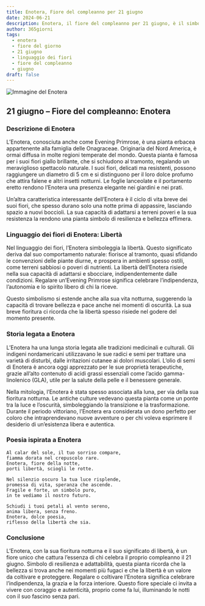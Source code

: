 ```yaml
---
title: Enotera, Fiore del compleanno per 21 giugno
date: 2024-06-21
description: Enotera, il fiore del compleanno per 21 giugno, è il simbolo di Libertà. Scopri il suo significato unico, le storie affascinanti e la poesia che celebra la sua bellezza.
author: 365giorni
tags:
  - enotera
  - fiore del giorno
  - 21 giugno
  - linguaggio dei fiori
  - fiore del compleanno
  - giugno
draft: false
---
```


![Immagine del Enotera](https://cdn.pixabay.com/photo/2016/06/15/10/58/evening-primrose-1458681_960_720.jpg)

## 21 giugno – Fiore del compleanno: Enotera

### Descrizione di Enotera

L’Enotera, conosciuta anche come Evening Primrose, è una pianta erbacea appartenente alla famiglia delle Onagraceae. Originaria del Nord America, è ormai diffusa in molte regioni temperate del mondo. Questa pianta è famosa per i suoi fiori giallo brillante, che si schiudono al tramonto, regalando un meraviglioso spettacolo naturale. I suoi fiori, delicati ma resistenti, possono raggiungere un diametro di 5 cm e si distinguono per il loro dolce profumo che attira falene e altri insetti notturni. Le foglie lanceolate e il portamento eretto rendono l’Enotera una presenza elegante nei giardini e nei prati.

Un’altra caratteristica interessante dell’Enotera è il ciclo di vita breve dei suoi fiori, che spesso durano solo una notte prima di appassire, lasciando spazio a nuovi boccioli. La sua capacità di adattarsi a terreni poveri e la sua resistenza la rendono una pianta simbolo di resilienza e bellezza effimera.

### Linguaggio dei fiori di Enotera: Libertà

Nel linguaggio dei fiori, l’Enotera simboleggia la libertà. Questo significato deriva dal suo comportamento naturale: fiorisce al tramonto, quasi sfidando le convenzioni delle piante diurne, e prospera in ambienti spesso ostili, come terreni sabbiosi o poveri di nutrienti. La libertà dell’Enotera risiede nella sua capacità di adattarsi e sbocciare, indipendentemente dalle condizioni. Regalare un’Evening Primrose significa celebrare l’indipendenza, l’autonomia e lo spirito libero di chi la riceve.

Questo simbolismo si estende anche alla sua vita notturna, suggerendo la capacità di trovare bellezza e pace anche nei momenti di oscurità. La sua breve fioritura ci ricorda che la libertà spesso risiede nel godere del momento presente.

### Storia legata a Enotera

L’Enotera ha una lunga storia legata alle tradizioni medicinali e culturali. Gli indigeni nordamericani utilizzavano le sue radici e semi per trattare una varietà di disturbi, dalle irritazioni cutanee ai dolori muscolari. L’olio di semi di Enotera è ancora oggi apprezzato per le sue proprietà terapeutiche, grazie all’alto contenuto di acidi grassi essenziali come l’acido gamma-linolenico (GLA), utile per la salute della pelle e il benessere generale.

Nella mitologia, l’Enotera è stata spesso associata alla luna, per via della sua fioritura notturna. Le antiche culture vedevano questa pianta come un ponte tra la luce e l’oscurità, simboleggiando la transizione e la trasformazione. Durante il periodo vittoriano, l’Enotera era considerata un dono perfetto per coloro che intraprendevano nuove avventure o per chi voleva esprimere il desiderio di un’esistenza libera e autentica.

### Poesia ispirata a Enotera

```
Al calar del sole, il tuo sorriso compare,  
fiamma dorata nel crepuscolo rare.  
Enotera, fiore della notte,  
porti libertà, sciogli le rotte.  

Nel silenzio oscuro la tua luce risplende,  
promessa di vita, speranza che ascende.  
Fragile e forte, un simbolo puro,  
in te vediamo il nostro futuro.  

Schiudi i tuoi petali al vento sereno,  
anima libera, senza freno.  
Enotera, dolce poesia,  
riflesso della libertà che sia.  
```

### Conclusione

L’Enotera, con la sua fioritura notturna e il suo significato di libertà, è un fiore unico che cattura l’essenza di chi celebra il proprio compleanno il 21 giugno. Simbolo di resilienza e adattabilità, questa pianta ricorda che la bellezza si trova anche nei momenti più fugaci e che la libertà è un valore da coltivare e proteggere. Regalare o coltivare l’Enotera significa celebrare l’indipendenza, la grazia e la forza interiore. Questo fiore speciale ci invita a vivere con coraggio e autenticità, proprio come fa lui, illuminando le notti con il suo fascino senza pari.